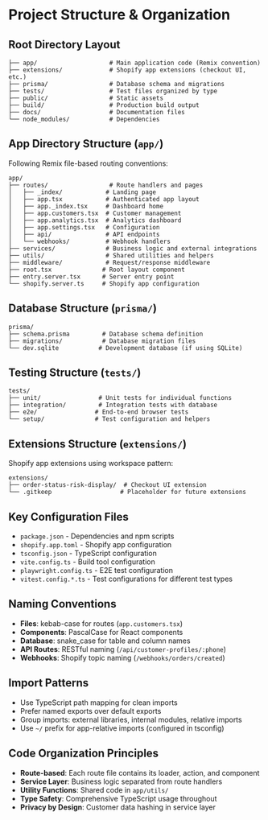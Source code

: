 # Project Structure & Organization

## Root Directory Layout
```
├── app/                    # Main application code (Remix convention)
├── extensions/             # Shopify app extensions (checkout UI, etc.)
├── prisma/                 # Database schema and migrations
├── tests/                  # Test files organized by type
├── public/                 # Static assets
├── build/                  # Production build output
├── docs/                   # Documentation files
└── node_modules/           # Dependencies
```

## App Directory Structure (`app/`)
Following Remix file-based routing conventions:

```
app/
├── routes/                 # Route handlers and pages
│   ├── _index/            # Landing page
│   ├── app.tsx            # Authenticated app layout
│   ├── app._index.tsx     # Dashboard home
│   ├── app.customers.tsx  # Customer management
│   ├── app.analytics.tsx  # Analytics dashboard
│   ├── app.settings.tsx   # Configuration
│   ├── api/               # API endpoints
│   └── webhooks/          # Webhook handlers
├── services/              # Business logic and external integrations
├── utils/                 # Shared utilities and helpers
├── middleware/            # Request/response middleware
├── root.tsx              # Root layout component
├── entry.server.tsx      # Server entry point
└── shopify.server.ts     # Shopify app configuration
```

## Database Structure (`prisma/`)
```
prisma/
├── schema.prisma         # Database schema definition
├── migrations/           # Database migration files
└── dev.sqlite           # Development database (if using SQLite)
```

## Testing Structure (`tests/`)
```
tests/
├── unit/                # Unit tests for individual functions
├── integration/         # Integration tests with database
├── e2e/                # End-to-end browser tests
└── setup/              # Test configuration and helpers
```

## Extensions Structure (`extensions/`)
Shopify app extensions using workspace pattern:
```
extensions/
├── order-status-risk-display/  # Checkout UI extension
└── .gitkeep                   # Placeholder for future extensions
```

## Key Configuration Files
- `package.json` - Dependencies and npm scripts
- `shopify.app.toml` - Shopify app configuration
- `tsconfig.json` - TypeScript configuration
- `vite.config.ts` - Build tool configuration
- `playwright.config.ts` - E2E test configuration
- `vitest.config.*.ts` - Test configurations for different test types

## Naming Conventions
- **Files**: kebab-case for routes (`app.customers.tsx`)
- **Components**: PascalCase for React components
- **Database**: snake_case for table and column names
- **API Routes**: RESTful naming (`/api/customer-profiles/:phone`)
- **Webhooks**: Shopify topic naming (`/webhooks/orders/created`)

## Import Patterns
- Use TypeScript path mapping for clean imports
- Prefer named exports over default exports
- Group imports: external libraries, internal modules, relative imports
- Use `~/` prefix for app-relative imports (configured in tsconfig)

## Code Organization Principles
- **Route-based**: Each route file contains its loader, action, and component
- **Service Layer**: Business logic separated from route handlers
- **Utility Functions**: Shared code in `app/utils/`
- **Type Safety**: Comprehensive TypeScript usage throughout
- **Privacy by Design**: Customer data hashing in service layer